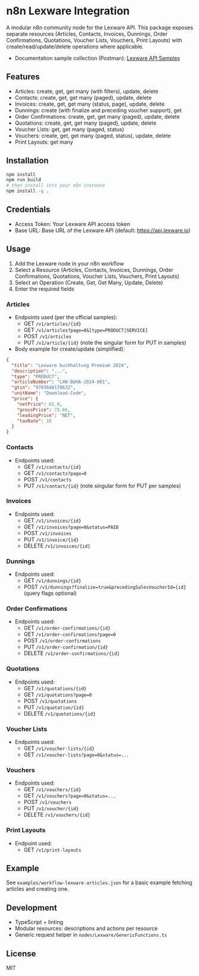 # n8n Lexware Integration

A modular n8n community node for the Lexware API. This package exposes separate resources (Articles, Contacts, Invoices, Dunnings, Order Confirmations, Quotations, Voucher Lists, Vouchers, Print Layouts) with create/read/update/delete operations where applicable.

- Documentation sample collection (Postman): [Lexware API Samples](https://developers.lexware.io/assets/public/Lexware-API-Samples.postman_collection.json)

## Features

- Articles: create, get, get many (with filters), update, delete
- Contacts: create, get, get many (paged), update, delete
- Invoices: create, get, get many (status, page), update, delete
- Dunnings: create (with finalize and preceding voucher support), get
- Order Confirmations: create, get, get many (paged), update, delete
- Quotations: create, get, get many (paged), update, delete
- Voucher Lists: get, get many (paged, status)
- Vouchers: create, get, get many (paged, status), update, delete
- Print Layouts: get many

## Installation

```bash
npm install
npm run build
# then install into your n8n instance
npm install -g .
```

## Credentials

- Access Token: Your Lexware API access token
- Base URL: Base URL of the Lexware API (default: https://api.lexware.io)

## Usage

1. Add the Lexware node in your n8n workflow
2. Select a Resource (Articles, Contacts, Invoices, Dunnings, Order Confirmations, Quotations, Voucher Lists, Vouchers, Print Layouts)
3. Select an Operation (Create, Get, Get Many, Update, Delete)
4. Enter the required fields

### Articles

- Endpoints used (per the official samples):
  - GET `/v1/articles/{id}`
  - GET `/v1/articles?page=0&[type=PRODUCT|SERVICE]`
  - POST `/v1/articles`
  - PUT `/v1/article/{id}` (note the singular form for PUT in samples)
- Body example for create/update (simplified):

```json
{
  "title": "Lexware buchhaltung Premium 2024",
  "description": "...",
  "type": "PRODUCT",
  "articleNumber": "LXW-BUHA-2024-001",
  "gtin": "9783648170632",
  "unitName": "Download-Code",
  "price": {
    "netPrice": 61.9,
    "grossPrice": 73.66,
    "leadingPrice": "NET",
    "taxRate": 19
  }
}
```

### Contacts

- Endpoints used:
  - GET `/v1/contacts/{id}`
  - GET `/v1/contacts?page=0`
  - POST `/v1/contacts`
  - PUT `/v1/contact/{id}` (note singular form for PUT per samples)

### Invoices

- Endpoints used:
  - GET `/v1/invoices/{id}`
  - GET `/v1/invoices?page=0&status=PAID`
  - POST `/v1/invoices`
  - PUT `/v1/invoice/{id}`
  - DELETE `/v1/invoices/{id}`

### Dunnings

- Endpoints used:
  - GET `/v1/dunnings/{id}`
  - POST `/v1/dunnings?finalize=true&precedingSalesVoucherId={id}` (query flags optional)

### Order Confirmations

- Endpoints used:
  - GET `/v1/order-confirmations/{id}`
  - GET `/v1/order-confirmations?page=0`
  - POST `/v1/order-confirmations`
  - PUT `/v1/order-confirmation/{id}`
  - DELETE `/v1/order-confirmations/{id}`

### Quotations

- Endpoints used:
  - GET `/v1/quotations/{id}`
  - GET `/v1/quotations?page=0`
  - POST `/v1/quotations`
  - PUT `/v1/quotation/{id}`
  - DELETE `/v1/quotations/{id}`

### Voucher Lists

- Endpoints used:
  - GET `/v1/voucher-lists/{id}`
  - GET `/v1/voucher-lists?page=0&status=...`

### Vouchers

- Endpoints used:
  - GET `/v1/vouchers/{id}`
  - GET `/v1/vouchers?page=0&status=...`
  - POST `/v1/vouchers`
  - PUT `/v1/voucher/{id}`
  - DELETE `/v1/vouchers/{id}`

### Print Layouts

- Endpoint used:
  - GET `/v1/print-layouts`

## Example

See `examples/workflow-lexware-articles.json` for a basic example fetching articles and creating one.

## Development

- TypeScript + linting
- Modular resources: descriptions and actions per resource
- Generic request helper in `nodes/Lexware/GenericFunctions.ts`

## License

MIT
